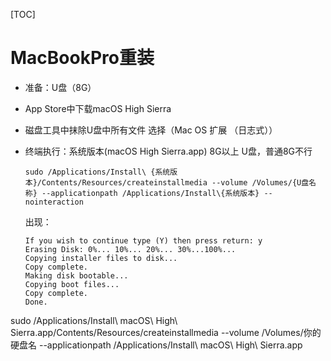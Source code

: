 [TOC]

# MacBookPro重装

* 准备：U盘（8G）

* App Store中下载macOS High Sierra

* 磁盘工具中抹除U盘中所有文件 选择（Mac OS 扩展 （日志式））

* 终端执行：系统版本(macOS High Sierra.app) 8G以上 U盘，普通8G不行

  ````
  sudo /Applications/Install\ {系统版本}/Contents/Resources/createinstallmedia --volume /Volumes/{U盘名称} --applicationpath /Applications/Install\{系统版本} --nointeraction
  ````

  出现：

  ````
  If you wish to continue type (Y) then press return: y
  Erasing Disk: 0%... 10%... 20%... 30%...100%...
  Copying installer files to disk...
  Copy complete.
  Making disk bootable...
  Copying boot files...
  Copy complete.
  Done.
  ````



sudo /Applications/Install\ macOS\ High\ Sierra.app/Contents/Resources/createinstallmedia --volume /Volumes/你的硬盘名 --applicationpath /Applications/Install\ macOS\ High\ Sierra.app